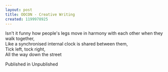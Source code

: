 ```yaml
---
layout: post
title: OOCON - Creative Writing
created: 1199978925
---
```

<p>Isn&#39;t it funny how people&#39;s legs move in harmony with each other when they walk together,<br />Like a synchronised internal clock is shared between them,<br />Tick left, tock right,<br />All the way down the street</p><p>Published in Unpublished</p>
